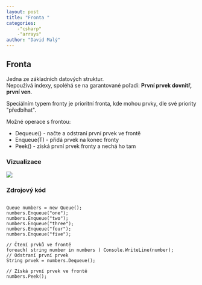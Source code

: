 ```yaml
---
layout: post
title: "Fronta "
categories:
    -"csharp"
    -"arrays"
author: "David Malý"
--- 
```



## Fronta


Jedna ze základních datových struktur.
<br>Nepoužívá indexy, spoléhá se na garantované pořadí: **První prvek dovnitř, první ven**.



Speciálním typem fronty je prioritní fronta, kde mohou prvky, dle své priority "předbíhat".



Možné operace s frontou:


- Dequeue() - načte a odstraní první prvek ve frontě
- Enqueue(T) - přidá prvek na konec fronty
- Peek() - získá první prvek fronty a nechá ho tam


### Vizualizace
![](images/Queue.png)

### Zdrojový kód

```

Queue numbers = new Queue();
numbers.Enqueue("one");
numbers.Enqueue("two");
numbers.Enqueue("three");
numbers.Enqueue("four");
numbers.Enqueue("five");

// Čtení prvků ve frontě
foreach( string number in numbers ) Console.WriteLine(number);
// Odstraní první prvek
String prvek = numbers.Dequeue();

// Získá první prvek ve frontě
numbers.Peek();

```
